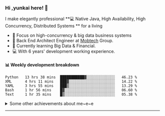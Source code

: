 ### Hi ,yunkai here! :wave: 

I make elegantly professional **💻 Native Java, High Availability, High Concurrency, Distributed Systems ** for a living

* 🧐   Focus on high-concurrency & big data business systems
* 💼   Back End Architect Engineer at [Mobtech](https://www.mob.com/) Group.
* 🌱   Currently learning Big Data & Financial.
* 💻   With 6 years' development working experience.

#### :bar_chart: Weekly development breakdown

<!--START_SECTION:waka-->
```text
Python   13 hrs 38 mins  ███████████▓░░░░░░░░░░░░░   46.23 % 
XML      4 hrs 11 mins   ███▓░░░░░░░░░░░░░░░░░░░░░   14.22 % 
YAML     3 hrs 55 mins   ███▒░░░░░░░░░░░░░░░░░░░░░   13.29 % 
Bash     1 hr 56 mins    █▓░░░░░░░░░░░░░░░░░░░░░░░   06.60 % 
Text     1 hr 35 mins    █▒░░░░░░░░░░░░░░░░░░░░░░░   05.38 % 
```
<!--END_SECTION:waka-->

<details>
  <summary>Some other achievements about me~e~e</summary>
  <br>

* 👑   Some GitHub statistical reports:

<p align="center">
<img align="center" src="https://github-readme-stats.vercel.app/api/top-langs/?username=JanYunkai&hide_langs_below=1&theme=default&line_height=27&layout=compact" />
<img align="center" src="https://github-readme-stats.vercel.app/api?username=JanYunkai&show_icons=true&count_private=true&include_all_commits=true&line_height=21&layout=compact" alt="halfrost's Github Stats" />
<img align="center" src="https://github-profile-trophy.vercel.app/?username=JanYunkai&column=7" alt="JanYunkai's Github Trophy" />
</p>

</details>

---
